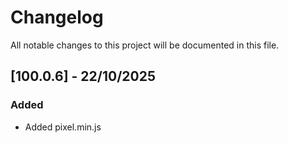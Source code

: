 # Changelog

All notable changes to this project will be documented in this file.

## [100.0.6] - 22/10/2025

### Added

- Added pixel.min.js